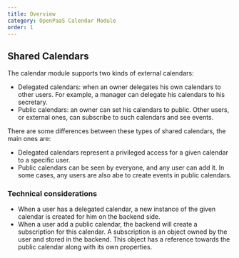 ```yaml
---
title: Overview
category: OpenPaaS Calendar Module
order: 1
---
```


## Shared Calendars

The calendar module supports two kinds of external calendars:

* Delegated calendars: when an owner delegates his own calendars to other users. For example, a manager can delegate his calendars to his secretary.
* Public calendars: an owner can set his calendars to public. Other users, or external ones, can subscribe to such calendars and see events.

There are some differences between these types of shared calendars, the main ones are:

* Delegated calendars represent a privileged access for a given calendar to a specific user.
* Public calendars can be seen by everyone, and any user can add it. In some cases, any users are also abe to create events in public calendars.

### Technical considerations

* When a user has a delegated calendar, a new instance of the given calendar is created for him on the backend side.
* When a user add a public calendar, the backend will create a subscription for this calendar. A subscription is an object owned by the user and stored in the backend. This object has a reference towards the public calendar along with its own properties.

